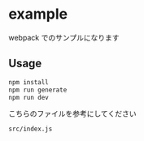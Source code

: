 # example

webpack でのサンプルになります

## Usage

```bash
npm install
npm run generate
npm run dev
```

こちらのファイルを参考にしてください

```bash
src/index.js
```
